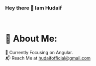 ### Hey there 👋 Iam Hudaif
<br>

<!-- 
**hudaifc/hudaifc** is a ✨ _special_ ✨ repository because its `README.md` (this file) appears on your GitHub profile.

Here are some ideas to get you started: -->

# 💫 About Me:
🎯 Currently Focusing on Angular.<br>📬 Reach Me at hudaifofficial@gmail.com


<!-- ## 🌐 Socials:
[![Instagram](https://img.shields.io/badge/Instagram-%23E4405F.svg?logo=Instagram&logoColor=white)](https://instagram.com/hudaiif) [![Twitter](https://img.shields.io/badge/Twitter-%231DA1F2.svg?logo=Twitter&logoColor=white)](https://twitter.com/hudaifc) 

# 💻 Tech Stack:
![HTML5](https://img.shields.io/badge/html5-%23E34F26.svg?style=for-the-badge&logo=html5&logoColor=white) ![React](https://img.shields.io/badge/react-%2320232a.svg?style=for-the-badge&logo=react&logoColor=%2361DAFB)
# 📊 GitHub Stats:
![](https://github-readme-stats.vercel.app/api?username=hudaifc&theme=vue&hide_border=true&include_all_commits=false&count_private=false)<br/>
![](https://github-readme-streak-stats.herokuapp.com/?user=hudaifc&theme=vue&hide_border=true)<br/>
![](https://github-readme-stats.vercel.app/api/top-langs/?username=hudaifc&theme=vue&hide_border=true&include_all_commits=false&count_private=false&layout=compact)

## 🐦 Latest Tweet
[![](https://gtce.itsvg.in/api?username=hudaifc)](https://github.com/VishwaGauravIn/github-twitter-card-embed)

---
[![](https://visitcount.itsvg.in/api?id=hudaifc&icon=0&color=3)](https://visitcount.itsvg.in) -->

